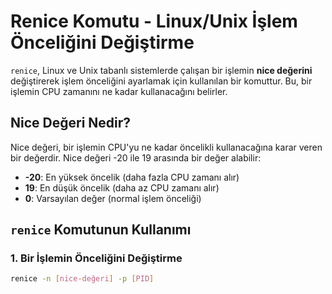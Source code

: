# Renice Komutu - Linux/Unix İşlem Önceliğini Değiştirme

`renice`, Linux ve Unix tabanlı sistemlerde çalışan bir işlemin **nice değerini** değiştirerek işlem önceliğini ayarlamak için kullanılan bir komuttur. Bu, bir işlemin CPU zamanını ne kadar kullanacağını belirler.

## Nice Değeri Nedir?

Nice değeri, bir işlemin CPU'yu ne kadar öncelikli kullanacağına karar veren bir değerdir. Nice değeri -20 ile 19 arasında bir değer alabilir:

- **-20**: En yüksek öncelik (daha fazla CPU zamanı alır)
- **19**: En düşük öncelik (daha az CPU zamanı alır)
- **0**: Varsayılan değer (normal işlem önceliği)

## `renice` Komutunun Kullanımı

### 1. Bir İşlemin Önceliğini Değiştirme

```sh
renice -n [nice-değeri] -p [PID]
